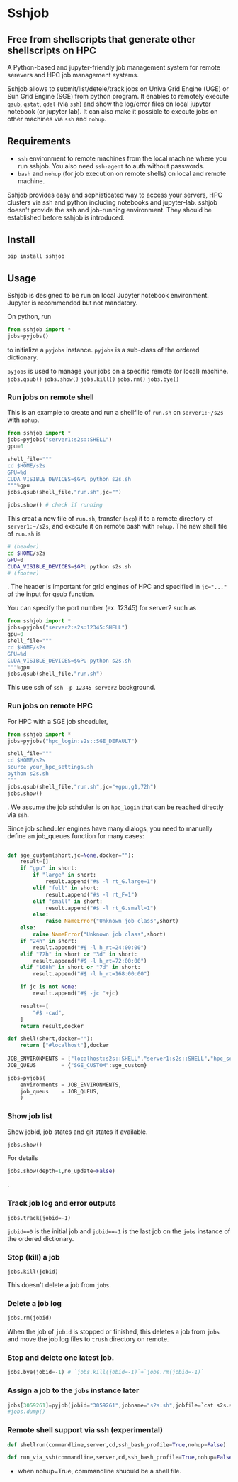 # Sshjob

## Free from shellscripts that generate other shellscripts on HPC

A Python-based and jupyter-friendly job management system for remote serevers and HPC job management systems.

Sshjob allows to submit/list/detele/track jobs on Univa Grid Engine (UGE) or Sun Grid Engine (SGE) from python program.
It enables to remotely execute `qsub`, `qstat`, `qdel` (via `ssh`) and show the log/error files on local jupyter notebook (or jupyter lab).
It can also make it possible to execute jobs on other machines via `ssh` and `nohup`.

## Requirements
- `ssh` environment to remote machines from the local machine where you run sshjob. You also need `ssh-agent` to auth without passwords.
- `bash` and `nohup` (for job execution on remote shells) on local and remote machine.

Sshjob provides easy and sophisticated way to access your servers, HPC clusters via ssh and python including notebooks and jupyter-lab. sshjob doesn't provide the ssh and job-running environment. They should be established before sshjob is introduced.

## Install
```bash
pip install sshjob
```

## Usage
Sshjob is designed to be run on local Jupyter notebook environment.
Jupyter is recommended but not mandatory.

On python, run
```python
from sshjob import *
jobs=pyjobs()
```
to initialize a `pyjobs` instance. `pyjobs` is a sub-class of the ordered dictionary.

`pyjobs` is used to manage your jobs on a specific remote (or local) machine.
`jobs.qsub()`
`jobs.show()`
`jobs.kill()`
`jobs.rm()`
`jobs.bye()`

### Run jobs on remote shell

This is an example to create and run a shellfile of `run.sh` on `server1:~/s2s` with `nohup`.
```python
from sshjob import *
jobs=pyjobs("server1:s2s::SHELL")
gpu=0

shell_file="""
cd $HOME/s2s
GPU=%d
CUDA_VISIBLE_DEVICES=$GPU python s2s.sh
"""%gpu
jobs.qsub(shell_file,"run.sh",jc="")

jobs.show() # check if running
```
This creat a new file of `run.sh`, transfer (`scp`) it to a remote directory of `server1:~/s2s`, and execute it on remote bash with `nohup`.
The new shell file of `run.sh` is
```bash
# (header)
cd $HOME/s2s
GPU=0
CUDA_VISIBLE_DEVICES=$GPU python s2s.sh
# (footer)
```
. The header is important for grid engines of HPC and specified in `jc="..."` of the input for qsub function.

You can specify the port number (ex. 12345) for server2 such as
```python
from sshjob import *
jobs=pyjobs("server2:s2s:12345:SHELL")
gpu=0
shell_file="""
cd $HOME/s2s
GPU=%d
CUDA_VISIBLE_DEVICES=$GPU python s2s.sh
"""%gpu
jobs.qsub(shell_file,"run.sh")
```
This use ssh of `ssh -p 12345 server2` background.

### Run jobs on remote HPC

For HPC with a SGE job shceduler,
```python
from sshjob import *
jobs=pyjobs("hpc_login:s2s::SGE_DEFAULT")

shell_file="""
cd $HOME/s2s
source your_hpc_settings.sh
python s2s.sh
"""
jobs.qsub(shell_file,"run.sh",jc="+gpu,g1,72h")
jobs.show()
```
. We assume the job schduler is on `hpc_login` that can be reached directly via `ssh`.

Since job scheduler engines have many dialogs, you need to manually define an job_queues function for many cases:
```python

def sge_custom(short,jc=None,docker=""):
    result=[]
    if "gpu" in short:
        if "large" in short:
            result.append("#$ -l rt_G.large=1")
        elif "full" in short:
            result.append("#$ -l rt_F=1")
        elif "small" in short:
            result.append("#$ -l rt_G.small=1")
        else:
            raise NameError("Unknown job class",short)
    else:
        raise NameError("Unknown job class",short)
    if "24h" in short:
        result.append("#$ -l h_rt=24:00:00")
    elif "72h" in short or "3d" in short:
        result.append("#$ -l h_rt=72:00:00")
    elif "168h" in short or "7d" in short:
        result.append("#$ -l h_rt=168:00:00")

    if jc is not None:
        result.append("#$ -jc "+jc)

    result+=[
        "#$ -cwd",
    ]
    return result,docker

def shell(short,docker=""):
    return ["#localhost"],docker
    
JOB_ENVIRONMENTS = ["localhost:s2s::SHELL","server1:s2s::SHELL","hpc_server:s2s::SGE_CUSTOM",]
JOB_QUEUS        = {"SGE_CUSTOM":sge_custom}

jobs=pyjobs(
    environments = JOB_ENVIRONMENTS,
    job_queus    = JOB_QUEUS,
    )
```

### Show job list

Show jobid, job states and git states if available.
```python
jobs.show()
```
For details
```python
jobs.show(depth=1,no_update=False)
```
.

### Track job log and error outputs
```
jobs.track(jobid=-1)
```
`jobid==0` is the initial job and `jobid==-1` is the last job on the `jobs` instance of the ordered dictionary. 

### Stop (kill) a job
```
jobs.kill(jobid)
```
This doesn't delete a job from `jobs`.

### Delete a job log
```python
jobs.rm(jobid)
```
When the job of `jobid` is stopped or finished, this deletes a job from `jobs` and move the job log files to `trush` directory on remote.

### Stop and delete one latest job.
```python
jobs.bye(jobid=-1) # `jobs.kill(jobid=-1)`+`jobs.rm(jobid=-1)`
```

### Assign a job to the `jobs` instance later
```python
jobs[3059261]=pyjob(jobid="3059261",jobname="s2s.sh",jobfile=`cat s2s.sh`)
#jobs.dump()
```

### Remote shell support via ssh (experimental)

```python
def shellrun(commandline,server,cd,ssh_bash_profile=True,nohup=False)
```

```python
def run_via_ssh(commandline,server,cd,ssh_bash_profile=True,nohup=False)
```
- when nohup=True, commandline shuould be a shell file.

